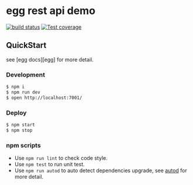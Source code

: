 # egg rest api demo

[![build status][travis-image]][travis-url]
[![Test coverage][codecov-image]][codecov-url]

[travis-image]: https://img.shields.io/travis/sinchang/egg-rest-exmaple.svg?style=flat-square
[travis-url]: https://travis-ci.org/sinchang/egg-rest-exmaple
[codecov-image]: https://codecov.io/github/sinchang/egg-rest-exmaple/coverage.svg?branch=master
[codecov-url]: https://codecov.io/github/sinchang/egg-rest-exmaple?branch=master

## QuickStart

<!-- add docs here for user -->

see [egg docs][egg] for more detail.

### Development

```bash
$ npm i
$ npm run dev
$ open http://localhost:7001/
```

### Deploy

```bash
$ npm start
$ npm stop
```

### npm scripts

- Use `npm run lint` to check code style.
- Use `npm test` to run unit test.
- Use `npm run autod` to auto detect dependencies upgrade, see [autod](https://www.npmjs.com/package/autod) for more detail.
